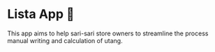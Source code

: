 # Lista App 👋

This app aims to help sari-sari store owners to streamline the process manual writing and calculation of utang.
